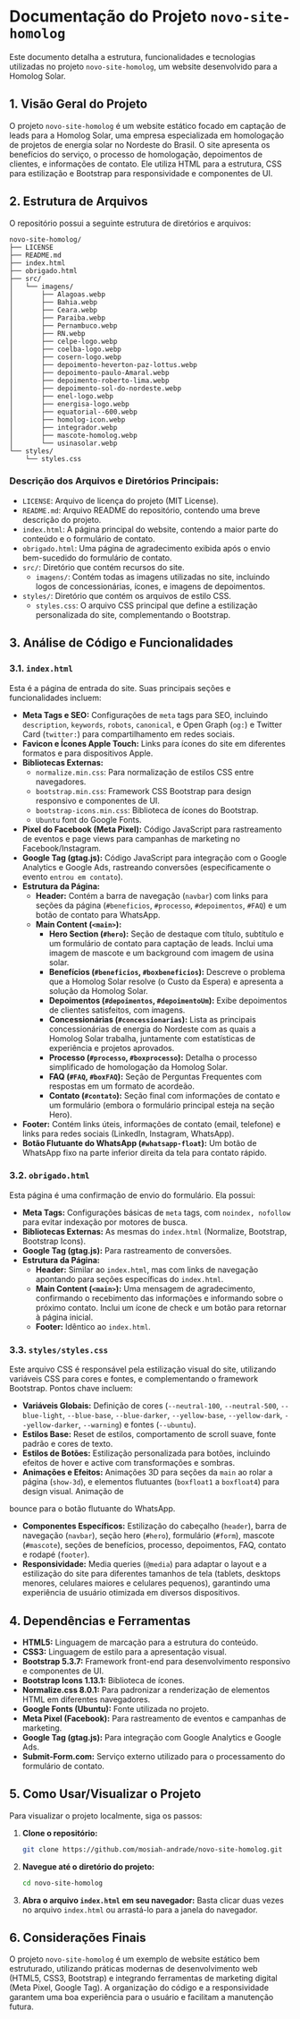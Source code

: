 # Documentação do Projeto `novo-site-homolog`

Este documento detalha a estrutura, funcionalidades e tecnologias utilizadas no projeto `novo-site-homolog`, um website desenvolvido para a Homolog Solar.

## 1. Visão Geral do Projeto

O projeto `novo-site-homolog` é um website estático focado em captação de leads para a Homolog Solar, uma empresa especializada em homologação de projetos de energia solar no Nordeste do Brasil. O site apresenta os benefícios do serviço, o processo de homologação, depoimentos de clientes, e informações de contato. Ele utiliza HTML para a estrutura, CSS para estilização e Bootstrap para responsividade e componentes de UI.

## 2. Estrutura de Arquivos

O repositório possui a seguinte estrutura de diretórios e arquivos:

```
novo-site-homolog/
├── LICENSE
├── README.md
├── index.html
├── obrigado.html
├── src/
│   └── imagens/
│       ├── Alagoas.webp
│       ├── Bahia.webp
│       ├── Ceara.webp
│       ├── Paraiba.webp
│       ├── Pernambuco.webp
│       ├── RN.webp
│       ├── celpe-logo.webp
│       ├── coelba-logo.webp
│       ├── cosern-logo.webp
│       ├── depoimento-heverton-paz-lottus.webp
│       ├── depoimento-paulo-Amaral.webp
│       ├── depoimento-roberto-lima.webp
│       ├── depoimento-sol-do-nordeste.webp
│       ├── enel-logo.webp
│       ├── energisa-logo.webp
│       ├── equatorial--600.webp
│       ├── homolog-icon.webp
│       ├── integrador.webp
│       ├── mascote-homolog.webp
│       └── usinasolar.webp
└── styles/
    └── styles.css
```

### Descrição dos Arquivos e Diretórios Principais:

*   `LICENSE`: Arquivo de licença do projeto (MIT License).
*   `README.md`: Arquivo README do repositório, contendo uma breve descrição do projeto.
*   `index.html`: A página principal do website, contendo a maior parte do conteúdo e o formulário de contato.
*   `obrigado.html`: Uma página de agradecimento exibida após o envio bem-sucedido do formulário de contato.
*   `src/`: Diretório que contém recursos do site.
    *   `imagens/`: Contém todas as imagens utilizadas no site, incluindo logos de concessionárias, ícones, e imagens de depoimentos.
*   `styles/`: Diretório que contém os arquivos de estilo CSS.
    *   `styles.css`: O arquivo CSS principal que define a estilização personalizada do site, complementando o Bootstrap.

## 3. Análise de Código e Funcionalidades

### 3.1. `index.html`

Esta é a página de entrada do site. Suas principais seções e funcionalidades incluem:

*   **Meta Tags e SEO:** Configurações de `meta` tags para SEO, incluindo `description`, `keywords`, `robots`, `canonical`, e Open Graph (`og:`) e Twitter Card (`twitter:`) para compartilhamento em redes sociais.
*   **Favicon e Ícones Apple Touch:** Links para ícones do site em diferentes formatos e para dispositivos Apple.
*   **Bibliotecas Externas:**
    *   `normalize.min.css`: Para normalização de estilos CSS entre navegadores.
    *   `bootstrap.min.css`: Framework CSS Bootstrap para design responsivo e componentes de UI.
    *   `bootstrap-icons.min.css`: Biblioteca de ícones do Bootstrap.
    *   `Ubuntu` font do Google Fonts.
*   **Pixel do Facebook (Meta Pixel):** Código JavaScript para rastreamento de eventos e page views para campanhas de marketing no Facebook/Instagram.
*   **Google Tag (gtag.js):** Código JavaScript para integração com o Google Analytics e Google Ads, rastreando conversões (especificamente o evento `entrou em contato`).
*   **Estrutura da Página:**
    *   **Header:** Contém a barra de navegação (`navbar`) com links para seções da página (`#beneficios`, `#processo`, `#depoimentos`, `#FAQ`) e um botão de contato para WhatsApp.
    *   **Main Content (`<main>`):**
        *   **Hero Section (`#hero`):** Seção de destaque com título, subtítulo e um formulário de contato para captação de leads. Inclui uma imagem de mascote e um background com imagem de usina solar.
        *   **Benefícios (`#beneficios`, `#boxbeneficios`):** Descreve o problema que a Homolog Solar resolve (o Custo da Espera) e apresenta a solução da Homolog Solar.
        *   **Depoimentos (`#depoimentos`, `#depoimentoUm`):** Exibe depoimentos de clientes satisfeitos, com imagens.
        *   **Concessionárias (`#concessionarias`):** Lista as principais concessionárias de energia do Nordeste com as quais a Homolog Solar trabalha, juntamente com estatísticas de experiência e projetos aprovados.
        *   **Processo (`#processo`, `#boxprocesso`):** Detalha o processo simplificado de homologação da Homolog Solar.
        *   **FAQ (`#FAQ`, `#boxFAQ`):** Seção de Perguntas Frequentes com respostas em um formato de acordeão.
        *   **Contato (`#contato`):** Seção final com informações de contato e um formulário (embora o formulário principal esteja na seção Hero).
*   **Footer:** Contém links úteis, informações de contato (email, telefone) e links para redes sociais (LinkedIn, Instagram, WhatsApp).
*   **Botão Flutuante do WhatsApp (`#whatsapp-float`):** Um botão de WhatsApp fixo na parte inferior direita da tela para contato rápido.

### 3.2. `obrigado.html`

Esta página é uma confirmação de envio do formulário. Ela possui:

*   **Meta Tags:** Configurações básicas de `meta` tags, com `noindex, nofollow` para evitar indexação por motores de busca.
*   **Bibliotecas Externas:** As mesmas do `index.html` (Normalize, Bootstrap, Bootstrap Icons).
*   **Google Tag (gtag.js):** Para rastreamento de conversões.
*   **Estrutura da Página:**
    *   **Header:** Similar ao `index.html`, mas com links de navegação apontando para seções específicas do `index.html`.
    *   **Main Content (`<main>`):** Uma mensagem de agradecimento, confirmando o recebimento das informações e informando sobre o próximo contato. Inclui um ícone de check e um botão para retornar à página inicial.
    *   **Footer:** Idêntico ao `index.html`.

### 3.3. `styles/styles.css`

Este arquivo CSS é responsável pela estilização visual do site, utilizando variáveis CSS para cores e fontes, e complementando o framework Bootstrap. Pontos chave incluem:

*   **Variáveis Globais:** Definição de cores (`--neutral-100`, `--neutral-500`, `--blue-light`, `--blue-base`, `--blue-darker`, `--yellow-base`, `--yellow-dark`, `--yellow-darker`, `--warning`) e fontes (`--ubuntu`).
*   **Estilos Base:** Reset de estilos, comportamento de scroll suave, fonte padrão e cores de texto.
*   **Estilos de Botões:** Estilização personalizada para botões, incluindo efeitos de hover e active com transformações e sombras.
*   **Animações e Efeitos:** Animações 3D para seções da `main` ao rolar a página (`show-3d`), e elementos flutuantes (`boxfloat1` a `boxfloat4`) para design visual. Animação de 


bounce para o botão flutuante do WhatsApp.
*   **Componentes Específicos:** Estilização do cabeçalho (`header`), barra de navegação (`navbar`), seção hero (`#hero`), formulário (`#form`), mascote (`#mascote`), seções de benefícios, processo, depoimentos, FAQ, contato e rodapé (`footer`).
*   **Responsividade:** Media queries (`@media`) para adaptar o layout e a estilização do site para diferentes tamanhos de tela (tablets, desktops menores, celulares maiores e celulares pequenos), garantindo uma experiência de usuário otimizada em diversos dispositivos.

## 4. Dependências e Ferramentas

*   **HTML5:** Linguagem de marcação para a estrutura do conteúdo.
*   **CSS3:** Linguagem de estilo para a apresentação visual.
*   **Bootstrap 5.3.7:** Framework front-end para desenvolvimento responsivo e componentes de UI.
*   **Bootstrap Icons 1.13.1:** Biblioteca de ícones.
*   **Normalize.css 8.0.1:** Para padronizar a renderização de elementos HTML em diferentes navegadores.
*   **Google Fonts (Ubuntu):** Fonte utilizada no projeto.
*   **Meta Pixel (Facebook):** Para rastreamento de eventos e campanhas de marketing.
*   **Google Tag (gtag.js):** Para integração com Google Analytics e Google Ads.
*   **Submit-Form.com:** Serviço externo utilizado para o processamento do formulário de contato.

## 5. Como Usar/Visualizar o Projeto

Para visualizar o projeto localmente, siga os passos:

1.  **Clone o repositório:**
    ```bash
    git clone https://github.com/mosiah-andrade/novo-site-homolog.git
    ```
2.  **Navegue até o diretório do projeto:**
    ```bash
    cd novo-site-homolog
    ```
3.  **Abra o arquivo `index.html` em seu navegador:**
    Basta clicar duas vezes no arquivo `index.html` ou arrastá-lo para a janela do navegador.

## 6. Considerações Finais

O projeto `novo-site-homolog` é um exemplo de website estático bem estruturado, utilizando práticas modernas de desenvolvimento web (HTML5, CSS3, Bootstrap) e integrando ferramentas de marketing digital (Meta Pixel, Google Tag). A organização do código e a responsividade garantem uma boa experiência para o usuário e facilitam a manutenção futura.


